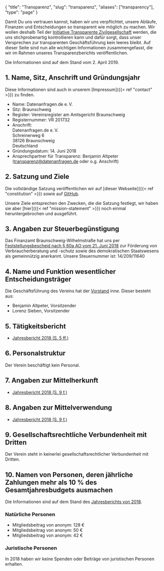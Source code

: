 {
    "title": "Transparenz",
    "slug": "transparenz",
    "aliases": ["transparency"],
    "type": "page"
}

Damit Du uns vertrauen kannst, haben wir uns verpflichtet, unsere Abläufe, Finanzen und Entscheidungen so transparent wie möglich zu machen. Wir wollen deshalb Teil der [Initiative Transparente Zivilgesellschaft](https://www.transparency.de/mitmachen/initiative-transparente-zivilgesellschaft/) werden, die uns stichprobenartig kontrollieren kann und dafür sorgt, dass unser Versprechen zur transparenten Geschäftsführung kein leeres bleibt. Auf dieser Seite sind nun alle wichtigen Informationen zusammengefasst, die wir im Rahmen unseres Transparenzberichts veröffentlichen.

Die Informationen sind auf dem Stand vom 2. April 2019.

## 1. Name, Sitz, Anschrift und Gründungsjahr
Diese Informationen sind auch in unserem [Impressum]({{< ref "contact" >}}) zu finden.

 - Name: Datenanfragen.de e.&thinsp;V.
 - Sitz: Braunschweig
 - Register: Vereinsregister am Amtsgericht Braunschweig
 - Registernummer: VR 201732
 - Anschrift:  
   Datenanfragen.de e.&thinsp;V.  
   Schreinerweg 6  
   38126 Braunschweig  
   Deutschland  
 - Gründungsdatum: 14. Juni 2018
 - Ansprechpartner für Transparenz: Benjamin Altpeter ([transparenz@datenanfragen.de](mailto:transparenz@datenanfragen.de) oder o.g. Anschrift)

## 2. Satzung und Ziele

Die vollständige Satzung veröffentlichen wir auf [dieser Webseite]({{< ref "constitution" >}}) sowie auf [GitHub](https://github.com/datenanfragen/verein/blob/master/satzung.md).

Unsere Ziele entsprechen den Zwecken, die die Satzung festlegt, wir haben sie aber [hier]({{< ref "mission-statement" >}}) noch einmal heruntergebrochen und ausgeführt.

## 3. Angaben zur Steuerbegünstigung

Das Finanzamt Braunschweig-Wilhelmstraße hat uns per [Feststellungsbescheid nach §&nbsp;60a AO vom 21. Juni 2018](https://static.dacdn.de/docs/feststellungsbescheid_2018-06-21.pdf) zur Förderung von Verbraucherberatung und -schutz sowie des demokratischen Staatswesens als gemeinnützig anerkannt. Unsere Steuernummer ist: 14/209/11640

## 4. Name und Funktion wesentlicher Entscheidungsträger

Die Geschäftsführung des Vereins hat der [Vorstand](/vorstand) inne. Dieser besteht aus:
 
 - Benjamin Altpeter, Vorsitzender
 - Lorenz Sieben, Vorsitzender
 
## 5. Tätigkeitsbericht

 - [Jahresbericht 2018 (S. 5 ff.)](/downloads/bericht-2018.pdf)

## 6. Personalstruktur

Der Verein beschäftigt kein Personal.

## 7. Angaben zur Mittelherkunft

 - [Jahresbericht 2018 (S. 9 f.)](/downloads/bericht-2018.pdf)

## 8. Angaben zur Mittelverwendung

 - [Jahresbericht 2018 (S. 9 f.)](/downloads/bericht-2018.pdf)

## 9. Gesellschaftsrechtliche Verbundenheit mit Dritten

Der Verein steht in keinerlei gesellschaftsrechtlicher Verbundenheit mit Dritten.

## 10. Namen von Personen, deren jährliche Zahlungen mehr als 10 % des Gesamtjahresbudgets ausmachen

Die Informationen sind auf dem Stand des [Jahresberichts von 2018](/downloads/bericht-2018.pdf).

### Natürliche Personen

 - Mitgliedsbeitrag von anonym: 128 €
 - Mitgliedsbeitrag von anonym: 50 €
 - Mitgliedsbeitrag von anonym: 42 €

### Juristische Personen

In 2018 haben wir keine Spenden oder Beiträge von juristischen Personen erhalten.